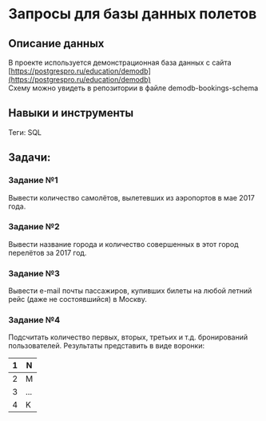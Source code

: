 # Запросы для базы данных полетов
## Описание данных
В проекте используется демонстрационная база данных с сайта [https://postgrespro.ru/education/demodb](https://postgrespro.ru/education/demodb)  
Схему можно увидеть в репозитории в файле demodb-bookings-schema
## Навыки и инструменты
Теги: SQL
## Задачи:
### ﻿Задание﻿ №1
Вывести количество самолётов, вылетевших из аэропортов в мае 2017 года.
### Задание﻿ №2
Вывести название города и количество совершенных в этот город перелётов за 2017 год.
### Задание﻿ №3
Вывести e-mail почты пассажиров, купивших билеты на любой летний рейс (даже не состоявшийся) в Москву.
### Задание﻿ №4
Подсчитать количество первых, вторых, третьих и т.д. бронирований пользователей. Результаты представить в виде воронки:


| 1 |  N |
|---|---|
| 2 | M |
| 3 | ... |
| 4 | K |

 
